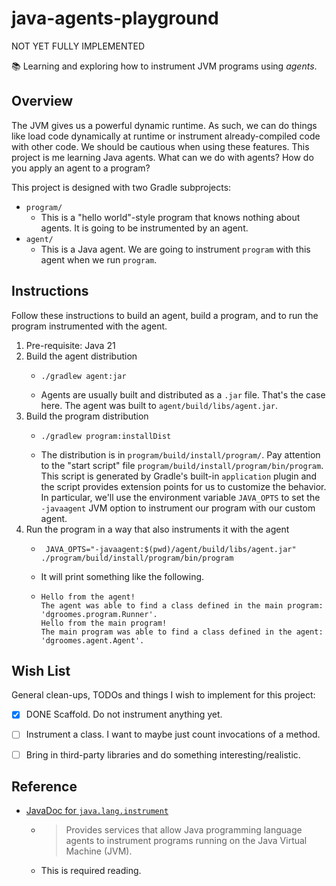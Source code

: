 # java-agents-playground

NOT YET FULLY IMPLEMENTED

📚 Learning and exploring how to instrument JVM programs using *agents*.


## Overview

The JVM gives us a powerful dynamic runtime. As such, we can do things like load code dynamically at runtime or
instrument already-compiled code with other code. We should be cautious when using these features. This project is me 
learning Java agents. What can we do with agents? How do you apply an agent to a program?

This project is designed with two Gradle subprojects:

* `program/`
  * This is a "hello world"-style program that knows nothing about agents. It is going to be instrumented by
  an agent.
* `agent/`
  * This is a Java agent. We are going to instrument `program` with this agent when we run `program`.


## Instructions

Follow these instructions to build an agent, build a program, and to run the program instrumented with the agent.

1. Pre-requisite: Java 21
2. Build the agent distribution
   * ```shell
     ./gradlew agent:jar 
     ```
   * Agents are usually built and distributed as a `.jar` file. That's the case here. The agent was built to
     `agent/build/libs/agent.jar`.
3. Build the program distribution
   * ```shell
     ./gradlew program:installDist
     ```
   * The distribution is in `program/build/install/program/`. Pay attention to the "start script" file `program/build/install/program/bin/program`.
     This script is generated by Gradle's built-in `application` plugin and the script provides extension points for us
     to customize the behavior. In particular, we'll use the environment variable `JAVA_OPTS` to set the `-javaagent` JVM option
     to instrument our program with our custom agent.
4. Run the program in a way that also instruments it with the agent
   * ```shell
      JAVA_OPTS="-javaagent:$(pwd)/agent/build/libs/agent.jar" ./program/build/install/program/bin/program
      ```
   * It will print something like the following.
   * ```text
     Hello from the agent!
     The agent was able to find a class defined in the main program: 'dgroomes.program.Runner'.
     Hello from the main program!
     The main program was able to find a class defined in the agent: 'dgroomes.agent.Agent'.
     ```


## Wish List

General clean-ups, TODOs and things I wish to implement for this project:

* [x] DONE Scaffold. Do not instrument anything yet.
* [ ] Instrument a class. I want to maybe just count invocations of a method.
* [ ] Bring in third-party libraries and do something interesting/realistic.


## Reference

* [JavaDoc for `java.lang.instrument`](https://docs.oracle.com/en/java/javase/21/docs/api/java.instrument/java/lang/instrument/package-summary.html)
  * > Provides services that allow Java programming language agents to instrument programs running on the Java Virtual Machine (JVM).
  * This is required reading.
